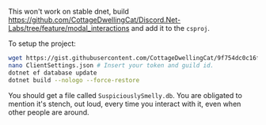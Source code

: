 This won't work on stable dnet, build https://github.com/CottageDwellingCat/Discord.Net-Labs/tree/feature/modal_interactions and add it to the `csproj`.

To setup the project:
```bash
wget https://gist.githubusercontent.com/CottageDwellingCat/9f754dc0c16f612dd76e29d11ce92ae2/raw/ClientSettings.json
nano ClientSettings.json # Insert your token and guild id.
dotnet ef database update
dotnet build --nologo --force-restore
```

You should get a file called `SuspiciouslySmelly.db`. You are obligated to mention it's stench, out loud, every time you interact with it, even when other people are around.

